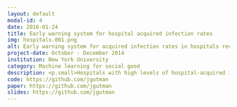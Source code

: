 ```yaml
---
layout: default
modal-id: 4
date: 2016-01-24
title: Early warning system for hospital acquired infection rates
img: hospitals.001.png
alt: Early warning system for acquired infection rates in hospitals receiving Medicare funding
project-date: October - December 2014
institution: New York University
category: Machine learning for social good
description: <p.small>Hospitals with high levels of hospital-acquired infections risk losing Medicare funds and experiencing high rates of preventable patient mortality. Using autoregressive tree models and logistic regression, we developed a system for early identification of hospitals exceeding a threshold rate of central-line associated adverse events conditional on hospital characteristics. We incorporated a cost-sensitive risk function to bias the model towards increased sensitivity in identifying hospitals likely to exceed a threshold rate of hospital-acquired infections, controlling for patient characteristics using propensity score matching at the patient level.</p> <p.small>To correct for prediction error arising from the rarity of the adverse events of interest relative to all opportunities for infection, we used a proxy target modeling approach. We developed a framework for evaluating the kinds of patient events that function as reliable target variables for predicting infection rates, and demonstrated the feasibility of proxy logistic regression in identifying hospitals of concern prior to a spike in adverse patient events.</p> <p.small>The analyses and models used in this project were all written in Python using the scikit-learn library for machine learning and statistical modeling, as well as matplotlib for plotting and data visualization. De-identified open data were obtained directly from the Medicare.gov website. </p>
code: https://github.com/jgutman
paper: https://github.com/jgutman
slides: https://github.com/jgutman
---
```

